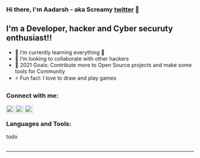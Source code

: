 ### Hi there, I'm Aadarsh - aka Screamy [twitter] 👋 



## I'm a  Developer, hacker and Cyber securuty enthusiast!!

- 🌱 I’m currently learning everything 🤣
- 👯 I’m looking to collaborate with other hackers
- 🥅 2021 Goals: Contribute more to Open Source projects and make some tools for Community
- ⚡ Fun fact: I love to draw and play games

### Connect with me:


[<img align="left" alt="codeSTACKr | Twitter" width="22px" src="https://cdn.jsdelivr.net/npm/simple-icons@v3/icons/twitter.svg" />][twitter]
[<img align="left" alt="codeSTACKr | LinkedIn" width="22px" src="https://cdn.jsdelivr.net/npm/simple-icons@v3/icons/linkedin.svg" />][linkedin]
[<img align="left" alt="hackerone" width="22px" src="https://hackerone.com/favicon.ico" />][hackerone]

<br />

### Languages and Tools:

todo
<br />
<br />



---




[twitter]: https://twitter.com/codeSTACKr
[linkedin]: https://linkedin.com/in/codeSTACKr
[hackerone]: https://hackerone.com/screamy?type=user
